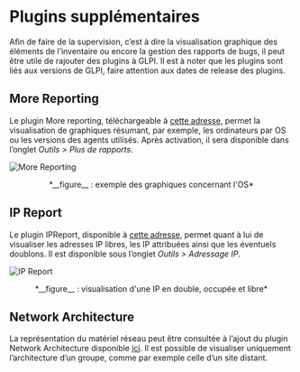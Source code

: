# Plugins supplémentaires

Afin de faire de la supervision, c’est à dire la visualisation graphique des éléments de l’inventaire ou encore la gestion des rapports de bugs, il peut être utile de rajouter des plugins à GLPI. Il est à noter que les plugins sont liés aux versions de GLPI, faire attention aux dates de release des plugins.

## More Reporting

Le plugin More reporting, téléchargeable à [cette adresse](http://plugins.glpi-project.org/#/plugin/mreporting), permet la visualisation de graphiques résumant, par exemple, les ordinateurs par OS ou les versions des agents utilisés. Après activation, il sera disponible dans l’onglet *Outils > Plus de rapports*.

![More Reporting](/img/plugins/moreReporting.png "more reporting")
<p align=center>
<caption>*__figure__ : exemple des graphiques concernant l'OS*</caption>
</p>

## IP Report

Le plugin IPReport, disponible à [cette adresse](http://plugins.glpi-project.org/#/plugin/addressing), permet quant à lui de visualiser les adresses IP libres, les IP attribuées ainsi que les éventuels doublons. Il est disponible sous l’onglet *Outils > Adressage IP*.

![IP Report](/img/plugins/IPReport.png "IP report")
<p align=center>
<caption>*__figure__ : visualisation d'une IP en double, occupée et libre*</caption>
</p>

## Network Architecture

La représentation du matériel réseau peut être consultée à l’ajout du plugin Network Architecture disponible [ici](http://plugins.glpi-project.org/#/plugin/archires). Il est possible de visualiser uniquement l’architecture d’un groupe, comme par exemple celle d’un site distant.
